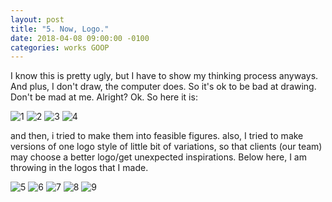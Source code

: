 ```yaml
---
layout: post
title: "5. Now, Logo."
date: 2018-04-08 09:00:00 -0100
categories: works GOOP
---
```

I know this is pretty ugly, but I have to show my thinking process anyways. And plus, I don't draw, the computer does. So it's ok to be bad at drawing. Don't be mad at me. Alright? Ok. So here it is:

![1](https://7oel.weebly.com/uploads/9/5/6/3/95631532/kakaotalk-photo-2017-04-25-23-36-24-14_orig.jpeg)
![2](https://7oel.weebly.com/uploads/9/5/6/3/95631532/kakaotalk-photo-2017-04-25-23-36-25-21_orig.jpeg)
![3](https://7oel.weebly.com/uploads/9/5/6/3/95631532/kakaotalk-photo-2017-04-26-00-24-23-98_orig.jpeg)
![4](https://7oel.weebly.com/uploads/9/5/6/3/95631532/kakaotalk-photo-2017-04-26-00-24-25-89_orig.jpeg)

and then, i tried to make them into feasible figures. also, I tried to make versions of one logo style of little bit of variations, so that clients (our team) may choose a better logo/get unexpected inspirations. Below here, I am throwing in the logos that I made.

![5](https://7oel.weebly.com/uploads/9/5/6/3/95631532/faces-invertartboard-1_orig.png)
![6](https://7oel.weebly.com/uploads/9/5/6/3/95631532/facesartboard-1_orig.png)
![7](https://7oel.weebly.com/uploads/9/5/6/3/95631532/speechbubble-samedirectionartboard-1-4x_orig.png)
![8](https://7oel.weebly.com/uploads/9/5/6/3/95631532/faces3-invertartboard-1_orig.png)
![9](https://7oel.weebly.com/uploads/9/5/6/3/95631532/logo-ver11_orig.png)
